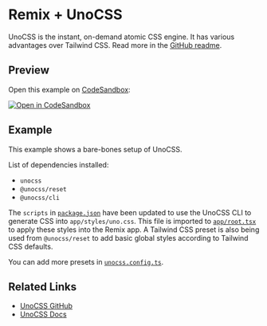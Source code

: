 # Remix + UnoCSS

UnoCSS is the instant, on-demand atomic CSS engine. It has various advantages over Tailwind CSS. Read more in the [GitHub readme](https://github.com/unocss/unocss).

## Preview

Open this example on [CodeSandbox](https://codesandbox.com):

[![Open in CodeSandbox](https://codesandbox.io/static/img/play-codesandbox.svg)](https://codesandbox.io/s/github/remix-run/examples/tree/main/unocss)

## Example

This example shows a bare-bones setup of UnoCSS.

List of dependencies installed:

- `unocss`
- `@unocss/reset`
- `@unocss/cli`

The `scripts` in [`package.json`](./package.json) have been updated to use the UnoCSS CLI to generate CSS into `app/styles/uno.css`. This file is imported to [`app/root.tsx`](./app/root.tsx) to apply these styles into the Remix app. A Tailwind CSS preset is also being used from `@unocss/reset` to add basic global styles according to Tailwind CSS defaults.

You can add more presets in [`unocss.config.ts`](./unocss.config.ts).

## Related Links

- [UnoCSS GitHub](https://github.com/unocss/unocss)
- [UnoCSS Docs](https://uno.antfu.me)
